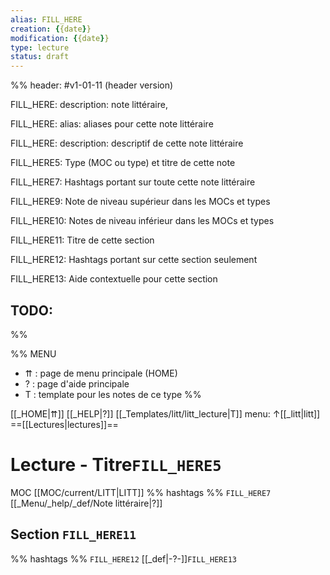 ```yaml
---
alias: FILL_HERE
creation: {{date}}
modification: {{date}}
type: lecture
status: draft
---
```


%%
header: #v1-01-11 (header version)

FILL_HERE:
description: note littéraire, 

FILL_HERE:
alias: aliases pour cette note littéraire

FILL_HERE:
description: descriptif de cette note littéraire

FILL_HERE5:
Type (MOC ou type) et titre de cette note

FILL_HERE7:
Hashtags portant sur toute cette note littéraire

FILL_HERE9:
Note de niveau supérieur dans les MOCs et types

FILL_HERE10:
Notes de niveau inférieur dans les MOCs et types

FILL_HERE11:
Titre de cette section

FILL_HERE12:
Hashtags portant sur cette section seulement

FILL_HERE13:
Aide contextuelle pour cette section

TODO:
- 
%%

%% MENU
- ⇈ : page de menu principale (HOME)
- ? : page d'aide principale
- T : template pour les notes de ce type
%%

[[_HOME|⇈]] [[_HELP|?]] [[_Templates/litt/litt_lecture|T]] menu: ↑[[_litt|litt]] ==[[Lectures|lectures]]==

# Lecture - Titre`FILL_HERE5`
MOC [[MOC/current/LITT|LITT]] %% hashtags %% `FILL_HERE7` [[_Menu/_help/_def/Note littéraire|?]]

## Section `FILL_HERE11`
%% hashtags %% `FILL_HERE12` [[_def|-?-]]`FILL_HERE13` 